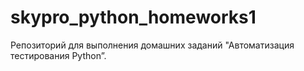 # skypro_python_homeworks1
Репозиторий для выполнения  домашних заданий "Автоматизация тестирования Python”.
